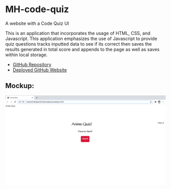 # MH-code-quiz
A website with a Code Quiz UI

This is an application that incorporates the usage of HTML, CSS, and Javascript. This application emphasizes the use of Javascript to provide quiz questions tracks inputted data to see if its correct then saves the results generated in total score and appends to the page as well as saves within local storage.
* [GitHub Repository](https://github.com/basedmilz/mh-code-quiz)
* [Deployed GitHub Website](https://basedmilz.github.io/mh-code-quiz/)

## Mockup: 

![Code-Quiz Screenshot](animequizscreenshot.png)